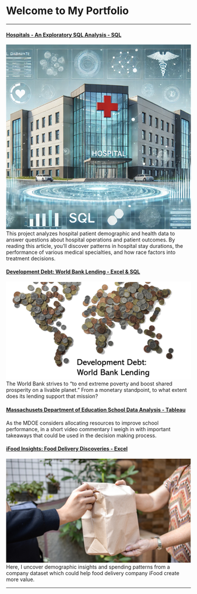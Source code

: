 # Welcome to My Portfolio

---

#### [Hospitals - An Exploratory SQL Analysis - SQL](/Hospitals.md)
<img src="images/Hospitals Cover Photo.png?raw=true"/>
This project analyzes hospital patient demographic and health data to answer questions about hospital operations and patient outcomes. By reading this article, you’ll discover patterns in hospital stay durations, the performance of various medical specialties, and how race factors into treatment decisions.

#### [Development Debt: World Bank Lending - Excel & SQL](/Development_Debt.md)
<img src="images/Cover Photo.png?raw=true"/>
The World Bank strives to “to end extreme poverty and boost shared prosperity on a livable planet.” From a monetary standpoint, to what extent does its lending support that mission?

#### [Massachusets Department of Education School Data Analysis - Tableau](https://www.loom.com/share/5d62042f3bea4c45a93823e52d1ea7a0)
As the MDOE considers allocating resources to improve school performance, in a short video commentary I weigh in with important takeaways that could be used in the decision making process.

#### [iFood Insights: Food Delivery Discoveries - Excel](/iFood_Insights.md)
<img src="images/iFood Insights.png?raw=true"/>
Here, I uncover demographic insights and spending patterns from a company dataset which could help food delivery company iFood create more value.

---




